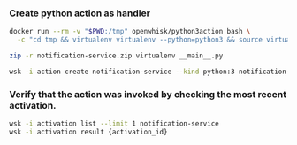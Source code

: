 ### Create python action as handler

```sh
docker run --rm -v "$PWD:/tmp" openwhisk/python3action bash \
  -c "cd tmp && virtualenv virtualenv --python=python3 && source virtualenv/bin/activate && pip install -r requirements.txt"

zip -r notification-service.zip virtualenv __main__.py

wsk -i action create notification-service --kind python:3 notification-service.zip
```

### Verify that the action was invoked by checking the most recent activation.
```sh
wsk -i activation list --limit 1 notification-service
wsk -i activation result {activation_id}
```

